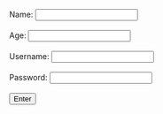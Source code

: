 <html>
<form onsubmit="submitForm(event)">
	<label for="Name">Name:</label>
	<input type="text" id="Name" name="Name" required /><br /><br />
	<label for="age">Age:</label>
	<input type="numeric" id="age" name="age" required /><br /><br />
	<label for="username">Username:</label>
	<input type="text" id="username" name="username" required /><br /><br />
	<label for="password">Password:</label>
	<input type="password" id="password" name="password" required /><br /><br />
    <button onclick="submitForm(event)">Enter</button>
</form>
</html>

<script>
    const apiUrl = "http://127.0.0.1:8086/api/users/"
	// const apiUrl = "http://localhost:8180/api/users/";
	let users = [];

	fetch(apiUrl)
	.then(response => {
	if (response.ok) {
		if(response.status === 401)
			window.location.href = "{{site.baseurl}}/401.html"
		} else if (response.status === 403) {
			window.location.href = "{{site.baseurl}}/403.html";
		} else if (response.status === 404) {
			window.location.href = "{{site.baseurl}}/404.html";
		} else {
			const errorMsg = "Login failed: " + response.status;
			console.log(errorMsg);
		}
		return;
	window.location.href = "{{site.baseurl}}/data/database";})

	function submitForm(event) 
		event.preventDefault();
		// const formData = new FormData(event.target);
		// const name = formData.get("Name");
		// const uid = formData.get("username");
		// const password = formData.get("password");

		const name = document.getElementById("Name");
		const age = document.getElementById("age");
		const uid = document.getElementById("username");
		const password = document.getElementById("password");

		const payload = {
			name,
			age,
			uid,
			password,
		};
		window.location.href = "/isabelle2/_posts/2024-01-13-login.md";
</script>
